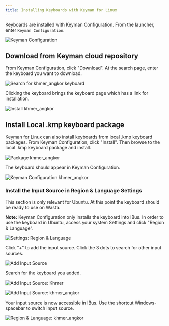 ```yaml
---
title: Installing Keyboards with Keyman for Linux
---
```


Keyboards are installed with Keyman Configuration. From the launcher, enter `Keyman Configuration`.

![](../linux_images/km-config.png "Keyman Configuration")

## Download from Keyman cloud repository
From Keyman Configuration, click "Download". At the search page, enter the keyboard you want to download.

![](../linux_images/search-khmer-angkor.png "Search for khmer_angkor keyboard")

Clicking the keyboard brings the keyboard page which has a link for installation.

![](../linux_images/download-khmer-angkor.png "Install khmer_angkor")

## Install Local .kmp keyboard package
Keyman for Linux can also install keyboards from local .kmp keyboard packages. From Keyman Configuration,
click "Install". Then browse to the local .kmp keyboard package and install.

![](../linux_images/package-khmer-angkor-welcome.png "Package khmer_angkor")

The keyboard should appear in Keyman Configuration.

![](../linux_images/km-config-khmer-angkor.png "Keyman Configuration khmer_angkor")

### Install the Input Source in Region & Language Settings
This section is only relevant for Ubuntu. At this point the keyboard should be ready to use on Wasta.

**Note:** Keyman Configuration only installs the keyboard into IBus. In order to use the keyboard in Ubuntu,
access your system Settings and click "Region & Language".

![](../linux_images/region-and-language.png "Settings: Region & Language")

Click "+" to add the input source. Click the 3 dots to search for other input sources.

![](../linux_images/add-input-source.png "Add Input Source")

Search for the keyboard you added.

![](../linux_images/add-input-source-khmer.png "Add Input Source: Khmer")


![](../linux_images/add-input-source-khmer-angkor.png "Add Input Source: khmer_angkor")

Your input source is now accessible in IBus. Use the shortcut Windows-spacebar to switch input source.

![](../linux_images/region-language-khmer-angkor.png "Region & Language: khmer_angkor")
